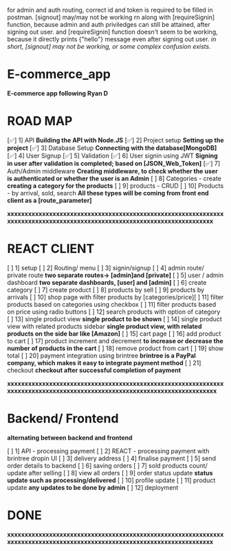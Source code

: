 for admin and auth routing, correct id and token is required to be filled in postman.
[signout] may/may not be working rn along with [requireSignin] function, because admin and auth priviledges can still be attained, after signing out user.
and [requireSignin] function doesn't seem to be working, because it directly prints {"hello"} message even after signing out user. _in short, [signout] may not be working, or some complex confusion exists._

# E-commerce_app

**E-commerce app following Ryan D**

# ROAD MAP

[✅] 1] API **Building the API with Node.JS**
[✅] 2] Project setup **Setting up the project**
[✅] 3] Database Setup **Connecting with the database[MongoDB]**
[✅] 4] User Signup
[✅] 5] Validation
[✅] 6] User signin using JWT **Signing in user after validation is completed; based on [JSON_Web_Token]**
[✅] 7] Auth/Admin middleware **Creating middleware, to check whether the user is authenticated or whether the user is an Admin**
[ ] 8] Categories - create **creating a category for the products**
[ ] 9] products - CRUD
[ ] 10] Products - by arrival, sold, search **All these types will be coming from front end client as a [route_parameter]**

**xxxxxxxxxxxxxxxxxxxxxxxxxxxxxxxxxxxxxxxxxxxxxxxxxxxxxxxxxxxxxxxxxxxxxxxxxxxxxxxxxxxxxxxxxxxxxxxxxxxxxxxxxxxxxxxxxxxxxxxxx**

# REACT CLIENT

[ ] 1] setup
[ ] 2] Routing/ menu
[ ] 3] signin/signup
[ ] 4] admin route/ private route **two separate routes-> [admin]and [private]**
[ ] 5] user / admin dashboard **two separate dashboards, [user] and [admin]**
[ ] 6] create category
[ ] 7] create product
[ ] 8] products by sell
[ ] 9] products by arrivals
[ ] 10] shop page with filter products by [categories/price][ ] 11] filter products based on categories using checkbox
[ ] 11] filter products based on price using radio buttons
[ ] 12] search products with option of category
[ ] 13] single product view **single product to be shown**
[ ] 14] single product view with related products sidebar **single product view, with related products on the side bar like [Amazon]**
[ ] 15] cart page
[ ] 16] add product to cart
[ ] 17] product increment and decrement **to increase or decrease the number of products in the cart**
[ ] 18] remove product from cart
[ ] 19] show total
[ ] 20] payment integration using brintree **brintree is a PayPal company, which makes it easy to integrate payment method**
[ ] 21] checkout **checkout after successful completion of payment**

**xxxxxxxxxxxxxxxxxxxxxxxxxxxxxxxxxxxxxxxxxxxxxxxxxxxxxxxxxxxxxxxxxxxxxxxxxxxxxxxxxxxxxxxxxxxxxxxxxxxxxxxxxxxxxxxxxxxxxxxxxx**

# Backend/ Frontend

**alternating between backend and frontend**

[ ] 1] API - processing payment
[ ] 2] REACT - processing payment with brintree dropin UI
[ ] 3] delivery address
[ ] 4] finalise payment
[ ] 5] send order details to backend
[ ] 6] saving orders
[ ] 7] sold products count/ update after selling
[ ] 8] view all orders
[ ] 9] order status update **status update such as processing/delivered**
[ ] 10] profile update
[ ] 11] product update **any updates to be done by admin**
[ ] 12] deployment

# DONE

**xxxxxxxxxxxxxxxxxxxxxxxxxxxxxxxxxxxxxxxxxxxxxxxxxxxxxxxxxxxxxxxxxxxxxxxxxxxxxxxxxxxxxxxxxxxxxxxxxxxxxxxxxxxxxxxxxxxxxxxxx**
